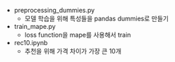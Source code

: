 - preprocessing_dummies.py 
  - 모델 학습을 위해 특성들을 pandas dummies로 만들기
- train_mape.py 
  - loss function을 mape를 사용해서 train
- rec10.ipynb 
  - 추천을 위해 가격 차이가 가장 큰 10개
